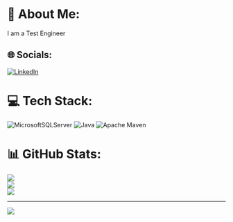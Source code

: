 
# 💫 About Me:
I am a Test Engineer


## 🌐 Socials:
[![LinkedIn](https://img.shields.io/badge/LinkedIn-%230077B5.svg?logo=linkedin&logoColor=white)](https://linkedin.com/in/linkedin.com/in/sudha-rani-c-b99320215) 

# 💻 Tech Stack:
![MicrosoftSQLServer](https://img.shields.io/badge/Microsoft%20SQL%20Server-CC2927?style=flat&logo=microsoft%20sql%20server&logoColor=white) ![Java](https://img.shields.io/badge/java-%23ED8B00.svg?style=flat&logo=openjdk&logoColor=white) ![Apache Maven](https://img.shields.io/badge/Apache%20Maven-C71A36?style=flat&logo=Apache%20Maven&logoColor=white)
# 📊 GitHub Stats:
![](https://github-readme-stats.vercel.app/api?username=sudharani-sudo&theme=dark&hide_border=false&include_all_commits=true&count_private=false)<br/>
![](https://github-readme-streak-stats.herokuapp.com/?user=sudharani-sudo&theme=dark&hide_border=false)<br/>
![](https://github-readme-stats.vercel.app/api/top-langs/?username=sudharani-sudo&theme=dark&hide_border=false&include_all_commits=true&count_private=false&layout=compact)

---
[![](https://visitcount.itsvg.in/api?id=sudharani-sudo&icon=0&color=0)](https://visitcount.itsvg.in)

<!-- Proudly created with GPRM ( https://gprm.itsvg.in ) -->
